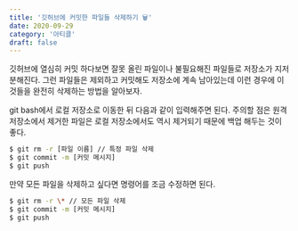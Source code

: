 ```yaml
---
title: '깃허브에 커밋한 파일들 삭제하기 🗑️'
date: 2020-09-29
category: '아티클'
draft: false
---
```


깃허브에 열심히 커밋 하다보면 잘못 올린 파일이나 불필요해진 파일들로 저장소가 지저분해진다. 그런 파일들은 제외하고 커밋해도 저장소에 계속 남아있는데 이런 경우에 이것들을 완전히 삭제하는 방법을 알아보자.

git bash에서 로컬 저장소로 이동한 뒤 다음과 같이 입력해주면 된다. 주의할 점은 원격 저장소에서 제거한 파일은 로컬 저장소에서도 역시 제거되기 때문에 백업 해두는 것이 좋다.

```bash
$ git rm -r [파일 이름] // 특정 파일 삭제
$ git commit -m [커밋 메시지]
$ git push
```

만약 모든 파일을 삭제하고 싶다면 명령어를 조금 수정하면 된다.

```bash
$ git rm -r \* // 모든 파일 삭제
$ git commit -m [커밋 메시지]
$ git push
```
